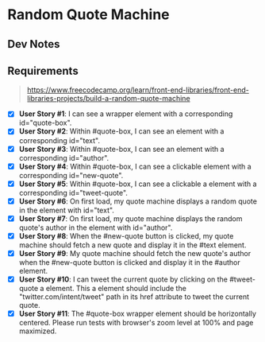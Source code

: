 # Random Quote Machine

## Dev Notes

## Requirements
> https://www.freecodecamp.org/learn/front-end-libraries/front-end-libraries-projects/build-a-random-quote-machine

- [x] **User Story #1**: I can see a wrapper element with a corresponding id="quote-box".
- [x] **User Story #2**: Within #quote-box, I can see an element with a corresponding id="text".
- [x] **User Story #3**: Within #quote-box, I can see an element with a corresponding id="author".
- [x] **User Story #4**: Within #quote-box, I can see a clickable element with a corresponding id="new-quote".
- [x] **User Story #5**: Within #quote-box, I can see a clickable a element with a corresponding id="tweet-quote".
- [x] **User Story #6**: On first load, my quote machine displays a random quote in the element with id="text".
- [x] **User Story #7**: On first load, my quote machine displays the random quote's author in the element with id="author".
- [x] **User Story #8**: When the #new-quote button is clicked, my quote machine should fetch a new quote and display it in the #text element.
- [x] **User Story #9**: My quote machine should fetch the new quote's author when the #new-quote button is clicked and display it in the #author element.
- [x] **User Story #10**: I can tweet the current quote by clicking on the #tweet-quote a element. This a element should include the "twitter.com/intent/tweet" path in its href attribute to tweet the current quote.
- [x] **User Story #11**: The #quote-box wrapper element should be horizontally centered. Please run tests with browser's zoom level at 100% and page maximized.
